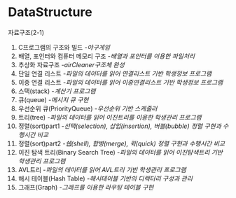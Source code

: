 # DataStructure
자료구조(2-1)

1. C프로그램의 구조와 빌드 -_야구게임_
2. 배열, 포인터와 컴퓨터 메모리 구조 -_배열과 포인터를 이용한 파일처리_
3. 추상화 자료구조 -_airCleaner구조체 완성_
4. 단일 연결 리스트 -_파일의 데이터를 읽어 연결리스트 기반 학생정보 프로그램_
5. 이중 연결 리스트 -_파일의 데이터를 읽어 이중연결리스트 기반 학생정보 프로그램_
6. 스택(stack) -_계산기 프로그램_
7. 큐(queue) -_메시지 큐 구현_
8. 우선순위 큐(PriorityQueue) -_우선순위 기반 스케줄러_
9. 트리(tree) -_파일의 데이터를 읽어 이진트리를 이용한 학생관리 프로그램_
10. 정렬(sort)part1 -_선택(selection), 삽입(insertion), 버블(bubble) 정렬 구현과 수행시간 비교_
11. 정렬(sort)part2 -_쉡(shell), 합병(merge), 퀵(quick) 정렬 구현과 수행시간 비교_
12. 이진 탐색 트리(Binary Search Tree) -_파일의 데이터를 읽어 이진탐색트리 기반 학생관리 프로그램_ 
13. AVL트리 -_파일의 데이터를 읽어 AVL트리 기반 학생관리 프로그램_
14. 해시 테이블(Hash Table) -_해시테이블 기반의 디렉터리 구성과 관리_
15. 그래프(Graph) -_그래프를 이용한 라우팅 테이블 구현_
